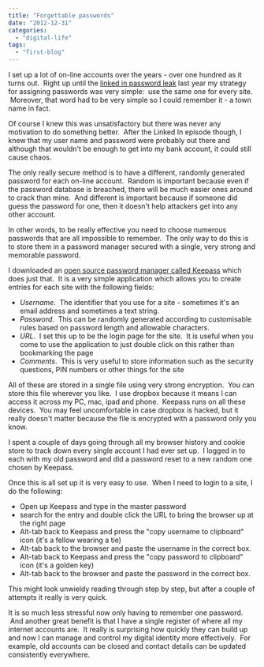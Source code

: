 ```yaml
---
title: "Forgettable passwords"
date: "2012-12-31"
categories: 
  - "digital-life"
tags: 
  - "first-blog"
---
```


I set up a lot of on-line accounts over the years - over one hundred as it turns out.  Right up until the [linked in password leak](http://www.bbc.co.uk/news/technology-18338956) last year my strategy for assigning passwords was very simple:  use the same one for every site.  Moreover, that word had to be very simple so I could remember it - a town name in fact.

Of course I knew this was unsatisfactory but there was never any motivation to do something better.  After the Linked In episode though, I knew that my user name and password were probably out there and although that wouldn't be enough to get into my bank account, it could still cause chaos.

The only really secure method is to have a different, randomly generated password for each on-line account.  Random is important because even if the password database is breached, there will be much easier ones around to crack than mine.  And different is important because if someone did guess the password for one, then it doesn't help attackers get into any other account.

In other words, to be really effective you need to choose numerous passwords that are all impossible to remember.  The only way to do this is to store them in a password manager secured with a single, very strong and memorable password.

I downloaded an [open source password manager called Keepass](http://keepass.info/) which does just that.  It is a very simple application which allows you to create entries for each site with the following fields:

- _Username_.  The identifier that you use for a site - sometimes it's an email address and sometimes a text string.
- _Password_.  This can be randomly generated according to customisable rules based on password length and allowable characters.
- _URL_.  I set this up to be the login page for the site.  It is useful when you come to use the application to just double click on this rather than bookmarking the page
- _Comments_.  This is very useful to store information such as the security questions, PIN numbers or other things for the site

All of these are stored in a single file using very strong encryption.  You can store this file wherever you like.  I use dropbox because it means I can access it across my PC, mac, ipad and phone.  Keepass runs on all these devices.  You may feel uncomfortable in case dropbox is hacked, but it really doesn't matter because the file is encrypted with a password only you know.

I spent a couple of days going through all my browser history and cookie store to track down every single account I had ever set up.  I logged in to each with my old password and did a password reset to a new random one chosen by Keepass.

Once this is all set up it is very easy to use.  When I need to login to a site, I do the following:

- Open up Keepass and type in the master password
- search for the entry and double click the URL to bring the browser up at the right page
- Alt-tab back to Keepass and press the "copy username to clipboard" icon (it's a fellow wearing a tie)
- Alt-tab back to the browser and paste the username in the correct box.
- Alt-tab back to Keepass and press the "copy password to clipboard" icon (it's a golden key)
- Alt-tab back to the browser and paste the password in the correct box.

This might look unwieldy reading through step by step, but after a couple of attempts it really is very quick.

It is so much less stressful now only having to remember one password.  And another great benefit is that I have a single register of where all my internet accounts are.  It really is surprising how quickly they can build up and now I can manage and control my digital identity more effectively.  For example, old accounts can be closed and contact details can be updated consistently everywhere.
